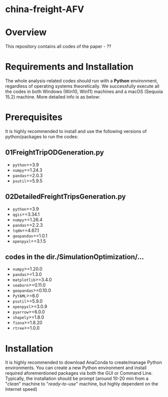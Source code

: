 # china-freight-AFV
# Overview
This repository contains all codes of the paper - ??
# Requirements and Installation
The whole analysis-related codes should run with a **Python** environment, regardless of operating systems theoretically. We successfully execute all the codes in both Windows (Win10, Win11) machines and a macOS (Sequoia 15.2) machine. More detailed info is as below:
# Prerequisites
It is highly recommended to install and use the following versions of python/packages to run the codes:
## 01FreightTripODGeneration.py
   - ``python``==3.9
   - ``numpy``==1.24.3
   - ``pandas``==2.0.3
   - ``psutil``==5.9.5
## 02DetailedFreightTripsGeneration.py
   - ``python``==3.9
   - ``qgis``==3.34.1
   - ``numpy``==1.26.4
   - ``pandas``==2.2.3
   - ``tqdm``==4.67.1
   - ``geopandas``==1.0.1
   - ``openpyxl``==3.1.5
## codes in the dir./SimulationOptimization/...
   - ``numpy``>=1.20.0
   - ``pandas``>=1.3.0
   - ``matplotlib``>=3.4.0
   - ``seaborn``>=0.11.0
   - ``geopandas``>=0.10.0
   - ``PyYAML``>=6.0
   - ``psutil``>=5.9.0
   - ``openpyxl``>=3.0.9
   - ``pyarrow``>=6.0.0
   - ``shapely``>=1.8.0
   - ``fiona``>=1.8.20
   - ``rtree``>=1.0.0
# Installation
It is highly recommended to download AnaConda to create/manage Python environments. You can create a new Python environment and install required aforementioned packages via both the GUI or Command Line. Typically, the installation should be prompt (around 10-20 min from a "_clean_" machine to "_ready-to-use_" machine, but highly dependent on the Internet speed)
